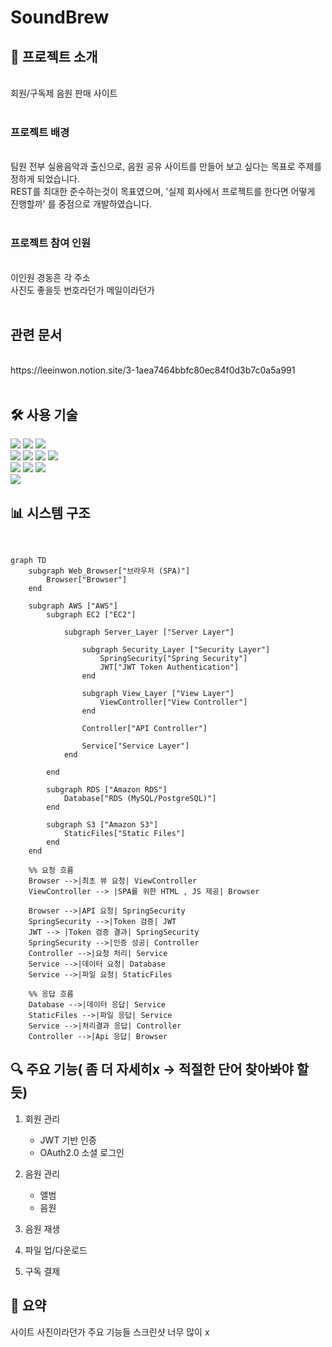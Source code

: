 # SoundBrew

## 📝 프로젝트 소개
<br>
회원/구독제 음원 판매 사이트 
<br>
<br>

### 프로젝트 배경
<br>
팀원 전부 실용음악과 출신으로, 음원 공유 사이트를 만들어 보고 싶다는 목표로 주제를 정하게 되었습니다.<br>
REST를 최대한 준수하는것이 목표였으며, '실제 회사에서 프로젝트를 한다면 어떻게 진행할까' 를 중점으로 개발하였습니다.
<br>
<br>

### 프로젝트 참여 인원
<br>
이인원 경동흔 각 주소<br>
사진도 좋을듯 번호라던가 메일이라던가 
<br>
<br>

## 관련 문서
<br>
https://leeinwon.notion.site/3-1aea7464bbfc80ec84f0d3b7c0a5a991
<br>
<br>

## 🛠 사용 기술

<span>
<img src="https://img.shields.io/badge/springboot-6DB33F?style=for-the-badge&logo=SpringBoot&logoColor=white">
<img src="https://img.shields.io/badge/springsecurity-6DB33F?style=for-the-badge&logo=SpringSecurity&logoColor=white">
<img src="https://img.shields.io/badge/jsonwebtokens-000000?style=for-the-badge&logo=jsonwebtokens&logoColor=white">
</span>
<br>
<span>
<img src="https://img.shields.io/badge/thymeleaf-005F0F?style=for-the-badge&logo=thymeleaf&logoColor=white">
<img src="https://img.shields.io/badge/html5-E34F26?style=for-the-badge&logo=HTML&logoColor=white">
<img src="https://img.shields.io/badge/javascript-F7DF1E?style=for-the-badge&logo=javascript&logoColor=white">
<img src="https://img.shields.io/badge/axios-5A29E4?style=for-the-badge&logo=axios&logoColor=white">
</span>
<br>
<span>
<img src="https://img.shields.io/badge/amazonec2-FF9900?style=for-the-badge&logo=amazonec2&logoColor=white">
<img src="https://img.shields.io/badge/amazonrds-527FFF?style=for-the-badge&logo=amazonrds&logoColor=white">
<img src="https://img.shields.io/badge/amazons3-569A31?style=for-the-badge&logo=amazons3&logoColor=white">
</span>
<br>
<span>
<img src="https://img.shields.io/badge/mysql-4479A1?style=for-the-badge&logo=mysql&logoColor=white">
</span>
<br>

## 📊 시스템 구조
<br>

```mermaid
graph TD
    subgraph Web_Browser["브라우저 (SPA)"]
        Browser["Browser"]
    end

    subgraph AWS ["AWS"]
        subgraph EC2 ["EC2"]
            
            subgraph Server_Layer ["Server Layer"]

                subgraph Security_Layer ["Security Layer"]
                    SpringSecurity["Spring Security"]
                    JWT["JWT Token Authentication"]
                end

                subgraph View_Layer ["View Layer"]
                    ViewController["View Controller"]
                end

                Controller["API Controller"] 

                Service["Service Layer"]
            end
        
        end

        subgraph RDS ["Amazon RDS"]
            Database["RDS (MySQL/PostgreSQL)"]
        end

        subgraph S3 ["Amazon S3"]
            StaticFiles["Static Files"]
        end
    end

    %% 요청 흐름
    Browser -->|최초 뷰 요청| ViewController
    ViewController --> |SPA를 위한 HTML , JS 제공| Browser

    Browser -->|API 요청| SpringSecurity
    SpringSecurity -->|Token 검증| JWT
    JWT --> |Token 검증 결과| SpringSecurity
    SpringSecurity -->|인증 성공| Controller
    Controller -->|요청 처리| Service
    Service -->|데이터 요청| Database
    Service -->|파일 요청| StaticFiles

    %% 응답 흐름
    Database -->|데이터 응답| Service
    StaticFiles -->|파일 응답| Service
    Service -->|처리결과 응답| Controller
    Controller -->|Api 응답| Browser

```

## 🔍 주요 기능( 좀 더 자세히x -> 적절한 단어 찾아봐야 할듯)
1. 회원 관리
   - JWT 기반 인증
   - OAuth2.0 소셜 로그인

2. 음원 관리
   - 앨범 
   - 음원

3. 음원 재생
4. 파일 업/다운로드
5. 구독 결제

## 🎯 요약
사이트 사진이라던가 주요 기능들 스크린샷 너무 많이 x

